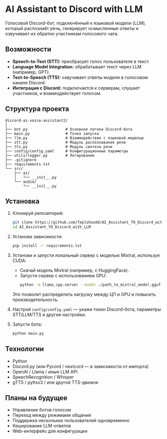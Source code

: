 # AI Assistant to Discord with LLM

Голосовой Discord-бот, подключённый к языковой модели (LLM), который распознаёт речь, генерирует осмысленные ответы и озвучивает их обратно участникам голосового чата.

## Возможности

- **Speech-to-Text (STT):** преобразует голос пользователя в текст.
- **Language Model Integration:** обрабатывает текст через LLM (например, GPT).
- **Text-to-Speech (TTS):** озвучивает ответы модели в голосовом канале Discord.
- **Интеграция с Discord:** подключается к серверам, слушает участников, и взаимодействует голосом.

## Структура проекта

```
discord-ai-voice-assistant2/
│
├── bot.py                 # Основная логика Discord-бота
├── main.py                # Точка запуска
├── llm.py                 # Взаимодействие с языковой моделью
├── stt.py                 # Модуль распознавания речи
├── tts.py                 # Модуль синтеза речи
├── config/config.yaml     # Конфигурационные параметры
├── utils/logger.py        # Логирование
├── .gitignore
├── requirements.txt
└── src/
    ├── ai/
    │   └── __init__.py
    └── audio/
        └── __init__.py
```

## Установка

1. Клонируй репозиторий:
   ```bash
   git clone https://github.com/Teplohoodd/AI_Assistant_TO_Discord_with_LLM.git
   cd AI_Assistant_TO_Discord_with_LLM
   ```

2. Установи зависимости:
   ```bash
   pip install -r requirements.txt
   ```

3. Установи и запусти локальный сервер с моделью Mixtral, используя CUDA:
   - Скачай модель Mixtral (например, с HuggingFace).
   - Запусти сервер с использованием GPU:
     ```bash
     python -m llama_cpp.server --model ./path_to_mixtral_model.gguf --n_gpu_layers 100
     ```
   Это позволит распределить нагрузку между ЦП и GPU и повысить производительность.

4. Настрой `config/config.yaml` — укажи токен Discord-бота, параметры STT/LLM/TTS и другие настройки.

5. Запусти бота:
   ```bash
   python main.py
   ```

## Технологии

- Python
- Discord.py (или Pycord / nextcord — в зависимости от импорта)
- OpenAI / Llama / иные LLM API
- SpeechRecognition / Whisper
- gTTS / pyttsx3 / или другой TTS-движок

## Планы на будущее

- Управление ботов голосом
- Переход между режимами общения
- Поддержка нескольких пользователей одновременно
- Кеширование LLM-ответов
- Web-интерфейс для конфигурации
